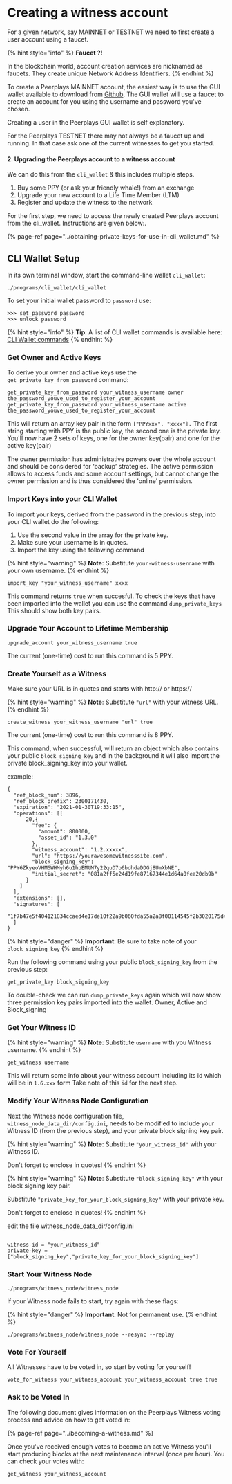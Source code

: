 # Creating a witness account

For a given network, say MAINNET or TESTNET we need to first create a user account using a faucet. 

{% hint style="info" %}
**Faucet ?!**

In the blockchain world, account creation services are nicknamed as faucets. They create unique Network Address Identifiers.
{% endhint %}

To create a Peerplays MAINNET account, the easiest way is to use the GUI wallet available to download from [Github](https://github.com/peerplays-network/peerplays-core-gui/releases).  The GUI wallet will use a faucet to create an account for you using the username and password you've chosen.

Creating a user in the Peerplays GUI wallet is self explanatory.

For the Peerplays TESTNET there may not always be a faucet up and running. In that case ask one of the current witnesses to get you started.

#### 2. Upgrading the Peerplays account to a witness account

We can do this from the `cli_wallet` & this includes multiple steps.

1. Buy some PPY \(or ask your friendly whale!\) from an exchange
2. Upgrade your new account to a Life Time Member \(LTM\)
3. Register and update the witness to the network

For the first step, we need to access the newly created Peerplays account from the cli\_wallet. Instructions are given below:.

{% page-ref page="../obtaining-private-keys-for-use-in-cli\_wallet.md" %}



## CLI Wallet Setup

In its own terminal window, start the command-line wallet `cli_wallet`:

```text
./programs/cli_wallet/cli_wallet
```

To set your initial wallet password to `password` use:

```text
>>> set_password password
>>> unlock password
```

{% hint style="info" %}
**Tip**: A list of CLI wallet commands is available here:[ ](https://github.com/PBSA/peerplays/blob/master/libraries/wallet/include/graphene/wallet/api_documentation.hpp)[CLI Wallet commands](https://github.com/PBSA/peerplays/blob/master/libraries/wallet/include/graphene/wallet/api_documentation.hpp)
{% endhint %}

### Get Owner and Active Keys

To derive your owner and active keys use the `get_private_key_from_password` command:

```text
get_private_key_from_password your_witness_username owner the_password_youve_used_to_register_your_account
get_private_key_from_password your_witness_username active the_password_youve_used_to_register_your_account
```

This will return an array key pair in the form `["PPYxxx", "xxxx"].`
The first string starting with PPY is the public key, the second one is the private key.
You'll now have 2 sets of keys, one for the owner key(pair) and one for the active key(pair)

The owner permission has administrative powers over the whole account and should be considered for ‘backup’ strategies.
The active permission allows to access funds and some account settings, but cannot change the owner permission and is thus considered the 'online' permission.


### Import Keys into your CLI Wallet

To import your keys, derived from the password in the previous step, into your CLI wallet do the following:

1. Use the second value in the array for the private key.
2. Make sure your username is in quotes. 
3. Import the key using the following command 

{% hint style="warning" %}
**Note**: Substitute `your-witness-username` with your own username.
{% endhint %}

```text
import_key "your_witness_username" xxxx
```

This command returns `true` when succesful.
To check the keys that have been imported into the wallet you can use the command `dump_private_keys`
This should show both key pairs.

### Upgrade Your Account to Lifetime Membership

```text
upgrade_account your_witness_username true
```
The current (one-time) cost to run this command is 5 PPY.

### Create Yourself as a Witness

Make sure your URL is in quotes and starts with http:// or https://

{% hint style="warning" %}
**Note**: Substitute `"url"` with your witness URL.
{% endhint %}

```text
create_witness your_witness_username "url" true
```
The current (one-time) cost to run this command is 8 PPY.

This command, when successful, will return an object which also contains your public `block_signing_key` and in the background it will also import the private block_signing_key into your wallet.

example:
```
{
  "ref_block_num": 3896,
  "ref_block_prefix": 2300171430,
  "expiration": "2021-01-30T19:33:15",
  "operations": [[
      20,{
        "fee": {
          "amount": 800000,
          "asset_id": "1.3.0"
        },
        "witness_account": "1.2.xxxxx",
        "url": "https://yourawesomewitnesssite.com",
        "block_signing_key": "PPY6ZkyeoVHM6WHMyh6u1hpEMtM7y22quD7o6bohdaDDGj8UmXbNE",
        "initial_secret": "081a2ff5e24d19fe87167344e1d64a0fea20db9b"
      }
    ]
  ],
  "extensions": [],
  "signatures": [
    "1f7b47e5f404121834ccaed4e17de10f22a9b060fda55a2a8f00114545f2b3020175d44b96724342a0fa4c8cc5a5f4f5f13fa4cc40d3f326dba033877650f32ed2"
  ]
}
```

{% hint style="danger" %}
**Important**: Be sure to take note of  your `block_signing_key`
{% endhint %}

Run the following command using your public `block_signing_key` from the previous step:

```text
get_private_key block_signing_key
```

To double-check we can run `dump_private_keys` again which will now show three permission key pairs imported into the wallet. Owner, Active and Block_signing

### Get Your Witness ID

{% hint style="warning" %}
**Note**: Substitute `username` with you Witness username.
{% endhint %}

```text
get_witness username 
```
This will return some info about your witness account including its id which will be in `1.6.xxx` form
Take note of this `id` for the next step.

### Modify Your Witness Node Configuration

Next the Witness node configuration file, `witness_node_data_dir/config.ini`, needs to be modified to include your Witness ID \(from the previous step\), and your private block signing key pair.

{% hint style="warning" %}
**Note**: Substitute `"your_witness_id"` with your Witness ID. 

Don't forget to enclose in quotes!
{% endhint %}

{% hint style="warning" %}
**Note**: Substitute `"block_signing_key"` with your block signing key pair.

Substitute `"private_key_for_your_block_signing_key"` with your private key.

Don't forget to enclose in quotes!
{% endhint %}

edit the file witness_node_data_dir/config.ini
```text

witness-id = "your_witness_id"
private-key = ["block_signing_key","private_key_for_your_block_signing_key"]
```

### Start Your Witness Node

```text
./programs/witness_node/witness_node
```

If your Witness node fails to start, try again with these flags:

{% hint style="danger" %}
**Important**: Not for permanent use.
{% endhint %}

```text
./programs/witness_node/witness_node --resync --replay
```

### Vote For Yourself

All Witnesses have to be voted in, so start by voting for yourself!

```text
vote_for_witness your_witness_account your_witness_account true true
```

### Ask to be Voted In

The following document gives information on the Peerplays Witness voting process and advice on how to get voted in:

{% page-ref page="../becoming-a-witness.md" %}

Once you've received enough votes to become an active Witness you'll start producing blocks at the next maintenance interval \(once per hour\). You can check your votes with:

```text
get_witness your_witness_account
```

### 

